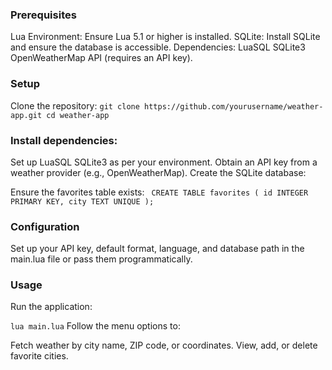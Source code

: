 ### Prerequisites
Lua Environment: Ensure Lua 5.1 or higher is installed.
SQLite: Install SQLite and ensure the database is accessible.
Dependencies:
LuaSQL SQLite3
OpenWeatherMap API (requires an API key).

### Setup
Clone the repository:
`git clone https://github.com/yourusername/weather-app.git
cd weather-app`

### Install dependencies:

Set up LuaSQL SQLite3 as per your environment.
Obtain an API key from a weather provider (e.g., OpenWeatherMap).
Create the SQLite database:

Ensure the favorites table exists:
`
CREATE TABLE favorites (
    id INTEGER PRIMARY KEY,
    city TEXT UNIQUE
);`

### Configuration
Set up your API key, default format, language, and database path in the main.lua file or pass them programmatically.

### Usage
Run the application:

`lua main.lua`
Follow the menu options to:

Fetch weather by city name, ZIP code, or coordinates.
View, add, or delete favorite cities.
